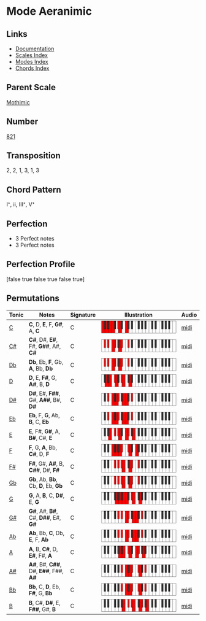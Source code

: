 # Mode Aeranimic

## Links

- [Documentation](README.md)
- [Scales Index](Scales.md)
- [Modes Index](Modes.md)
- [Chords Index](Chords.md)

## Parent Scale

[Mothimic](ScaleMothimic.md)

## Number

[821](https://ianring.com/musictheory/scales/821)

## Transposition

2, 2, 1, 3, 1, 3

## Chord Pattern

I⁺, ii, III⁺, V⁺

## Perfection

- 3 Perfect notes
- 3 Perfect notes

## Perfection Profile

[false true false true false true]

## Permutations

| Tonic | Notes | Signature | Illustration | Audio |
|-------|-------|-----------|--------------|-------|
| [C](ModeCNaturalAeranimic.md) | **C**, D, **E**, F, **G#**, A, **C** | C | ![CNaturalAeranimic](ModeCNaturalAeranimic.png) | [midi](https://github.com/edipermadi/music/blob/main/docs/ModeCNaturalAeranimic.mid?raw=true) |
| [C#](ModeCSharpAeranimic.md) | **C#**, D#, **E#**, F#, **G##**, A#, **C#** | C | ![CSharpAeranimic](ModeCSharpAeranimic.png) | [midi](https://github.com/edipermadi/music/blob/main/docs/ModeCSharpAeranimic.mid?raw=true) |
| [Db](ModeDFlatAeranimic.md) | **Db**, Eb, **F**, Gb, **A**, Bb, **Db** | C | ![DFlatAeranimic](ModeDFlatAeranimic.png) | [midi](https://github.com/edipermadi/music/blob/main/docs/ModeDFlatAeranimic.mid?raw=true) |
| [D](ModeDNaturalAeranimic.md) | **D**, E, **F#**, G, **A#**, B, **D** | C | ![DNaturalAeranimic](ModeDNaturalAeranimic.png) | [midi](https://github.com/edipermadi/music/blob/main/docs/ModeDNaturalAeranimic.mid?raw=true) |
| [D#](ModeDSharpAeranimic.md) | **D#**, E#, **F##**, G#, **A##**, B#, **D#** | C | ![DSharpAeranimic](ModeDSharpAeranimic.png) | [midi](https://github.com/edipermadi/music/blob/main/docs/ModeDSharpAeranimic.mid?raw=true) |
| [Eb](ModeEFlatAeranimic.md) | **Eb**, F, **G**, Ab, **B**, C, **Eb** | C | ![EFlatAeranimic](ModeEFlatAeranimic.png) | [midi](https://github.com/edipermadi/music/blob/main/docs/ModeEFlatAeranimic.mid?raw=true) |
| [E](ModeENaturalAeranimic.md) | **E**, F#, **G#**, A, **B#**, C#, **E** | C | ![ENaturalAeranimic](ModeENaturalAeranimic.png) | [midi](https://github.com/edipermadi/music/blob/main/docs/ModeENaturalAeranimic.mid?raw=true) |
| [F](ModeFNaturalAeranimic.md) | **F**, G, **A**, Bb, **C#**, D, **F** | C | ![FNaturalAeranimic](ModeFNaturalAeranimic.png) | [midi](https://github.com/edipermadi/music/blob/main/docs/ModeFNaturalAeranimic.mid?raw=true) |
| [F#](ModeFSharpAeranimic.md) | **F#**, G#, **A#**, B, **C##**, D#, **F#** | C | ![FSharpAeranimic](ModeFSharpAeranimic.png) | [midi](https://github.com/edipermadi/music/blob/main/docs/ModeFSharpAeranimic.mid?raw=true) |
| [Gb](ModeGFlatAeranimic.md) | **Gb**, Ab, **Bb**, Cb, **D**, Eb, **Gb** | C | ![GFlatAeranimic](ModeGFlatAeranimic.png) | [midi](https://github.com/edipermadi/music/blob/main/docs/ModeGFlatAeranimic.mid?raw=true) |
| [G](ModeGNaturalAeranimic.md) | **G**, A, **B**, C, **D#**, E, **G** | C | ![GNaturalAeranimic](ModeGNaturalAeranimic.png) | [midi](https://github.com/edipermadi/music/blob/main/docs/ModeGNaturalAeranimic.mid?raw=true) |
| [G#](ModeGSharpAeranimic.md) | **G#**, A#, **B#**, C#, **D##**, E#, **G#** | C | ![GSharpAeranimic](ModeGSharpAeranimic.png) | [midi](https://github.com/edipermadi/music/blob/main/docs/ModeGSharpAeranimic.mid?raw=true) |
| [Ab](ModeAFlatAeranimic.md) | **Ab**, Bb, **C**, Db, **E**, F, **Ab** | C | ![AFlatAeranimic](ModeAFlatAeranimic.png) | [midi](https://github.com/edipermadi/music/blob/main/docs/ModeAFlatAeranimic.mid?raw=true) |
| [A](ModeANaturalAeranimic.md) | **A**, B, **C#**, D, **E#**, F#, **A** | C | ![ANaturalAeranimic](ModeANaturalAeranimic.png) | [midi](https://github.com/edipermadi/music/blob/main/docs/ModeANaturalAeranimic.mid?raw=true) |
| [A#](ModeASharpAeranimic.md) | **A#**, B#, **C##**, D#, **E##**, F##, **A#** | C | ![ASharpAeranimic](ModeASharpAeranimic.png) | [midi](https://github.com/edipermadi/music/blob/main/docs/ModeASharpAeranimic.mid?raw=true) |
| [Bb](ModeBFlatAeranimic.md) | **Bb**, C, **D**, Eb, **F#**, G, **Bb** | C | ![BFlatAeranimic](ModeBFlatAeranimic.png) | [midi](https://github.com/edipermadi/music/blob/main/docs/ModeBFlatAeranimic.mid?raw=true) |
| [B](ModeBNaturalAeranimic.md) | **B**, C#, **D#**, E, **F##**, G#, **B** | C | ![BNaturalAeranimic](ModeBNaturalAeranimic.png) | [midi](https://github.com/edipermadi/music/blob/main/docs/ModeBNaturalAeranimic.mid?raw=true) |
